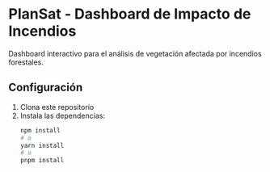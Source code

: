 # PlanSat - Dashboard de Impacto de Incendios

Dashboard interactivo para el análisis de vegetación afectada por incendios forestales.

## Configuración

1. Clona este repositorio
2. Instala las dependencias:
   ```bash
   npm install
   # o
   yarn install
   # o
   pnpm install
